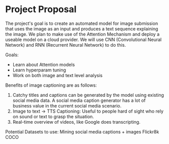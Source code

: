 # Project Proposal
The project's goal is to create an automated model for image submission that uses the image as an input and produces a text sequence explaining the image. We plan to make use of the Attention Mechanism and deploy a useable model on a cloud provider. 
We will use CNN (Convolutional Neural Network) and RNN (Recurrent Neural Network) to do this. 

Goals:
 - Learn about Attention models
 - Learn hyperparam tuning
 - Work on both image and text level analysis
 
Benefits of image captioning are as follows: 
1. Catchy titles and captions can be generated by the model using existing social media data. A social media caption generator has a lot of business value in the current social media scenario.
2. Image to text -> TTS Captioning: Useful to people hard of sight who rely on sound or text to grasp the situation.
3. Real-time overview of videos, like Google does transcripting.

Potential Datasets to use:
Mining social media captions + images
Flickr8k
COCO